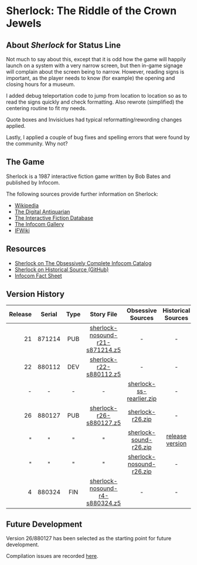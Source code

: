 # Sherlock: The Riddle of the Crown Jewels

## About *Sherlock* for Status Line

Not much to say about this, except that it is odd how the game will happily launch on a system with a very narrow screen, but then in-game signage will complain about the screen being to narrow. However, reading signs is important, as the player needs to know (for example) the opening and closing hours for a museum. 

I added debug teleportation code to jump from location to location so as to read the signs quickly and check formatting. Also rewrote (simplified) the centering routine to fit my needs.

Quote boxes and Invisiclues had typical reformatting/rewording changes applied.

Lastly, I applied a couple of bug fixes and spelling errors that were found by the community. Why not?

## The Game

Sherlock is a 1987 interactive fiction game written by Bob Bates and published by Infocom.

The following sources provide further information on Sherlock:

* [Wikipedia](https://en.wikipedia.org/wiki/Sherlock:_The_Riddle_of_the_Crown_Jewels)
* [The Digital Antiquarian](https://www.filfre.net/2016/04/sherlock-the-riddle-of-the-crown-jewels/)
* [The Interactive Fiction Database](https://ifdb.tads.org/viewgame?id=j8lmspy4iz73mx26)
* [The Infocom Gallery](https://gallery.guetech.org/sherlock/sherlock.html)
* [IFWiki](http://www.ifwiki.org/index.php/Sherlock:_The_Riddle_of_the_Crown_Jewels)

## Resources

* [Sherlock on The Obsessively Complete Infocom Catalog](https://eblong.com/infocom/#sherlock)
* [Sherlock on Historical Source (GitHub)](https://github.com/historicalsource/sherlock)
* [Infocom Fact Sheet](http://pdd.if-legends.org/infocom/fact-sheet.txt)

## Version History

| Release | Serial | Type | Story File                        | Obsessive Sources          | Historical Sources |
| -------:|:------:|:----:|:---------------------------------:|:--------------------------:|:------------------:|
|      21 | 871214 |  PUB | [sherlock-nosound-r21-s871214.z5] |                          - |                  - |
|      22 | 880112 |  DEV |         [sherlock-r22-s880112.z5] |                          - |                  - |
|       - |      - |    - |                                 - | [sherlock-ss-rearlier.zip] |                  - |
|      26 | 880127 |  PUB |         [sherlock-r26-s880127.z5] |         [sherlock-r26.zip] |                  - |
|       " |      " |    " |                                 " |   [sherlock-sound-r26.zip] |  [release version] |
|       " |      " |    " |                                 " | [sherlock-nosound-r26.zip] |                  - |
|       4 | 880324 |  FIN |  [sherlock-nosound-r4-s880324.z5] |                          - |                  - |

[sherlock-nosound-r21-s871214.z5]: https://eblong.com/infocom/gamefiles/sherlock-nosound-r21-s871214.z5

[sherlock-r22-s880112.z5]: https://eblong.com/infocom/gamefiles/sherlock-r22-s880112.z5

[sherlock-ss-rearlier.zip]: https://eblong.com/infocom/sources/sherlock-ss-rearlier.zip

[sherlock-r26-s880127.z5]: https://eblong.com/infocom/gamefiles/sherlock-r26-s880127.z5
[sherlock-r26.zip]: https://eblong.com/infocom/sources/sherlock-r26.zip

[sherlock-sound-r26.zip]: https://eblong.com/infocom/sources/sherlock-sound-r26.zip
[release version]: https://github.com/historicalsource/sherlock/tree/d327e7626dbfacc5d634d7d7ee40d95ddb5fddf2

[sherlock-nosound-r26.zip]: https://eblong.com/infocom/sources/sherlock-nosound-r26.zip

[sherlock-nosound-r4-s880324.z5]: https://eblong.com/infocom/gamefiles/sherlock-nosound-r4-s880324.z5

## Future Development

Version 26/880127 has been selected as the starting point for future development.

Compilation issues are recorded [here](https://github.com/the-infocom-files/sherlock/issues/2).
